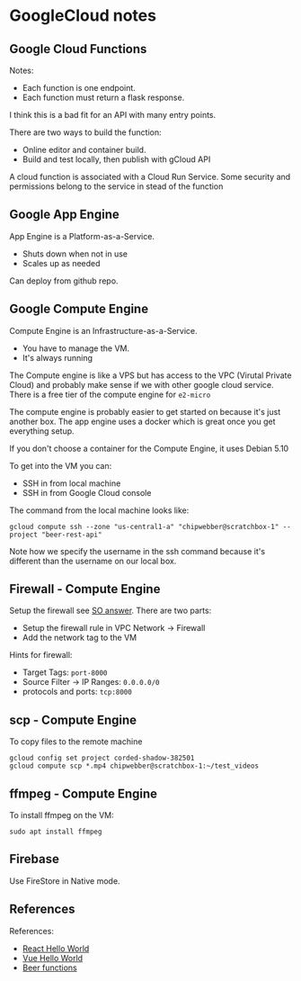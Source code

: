 # GoogleCloud notes 

## Google Cloud Functions

Notes:
- Each function is one endpoint.
- Each function must return a flask response.

I think this is a bad fit for an API with many entry points.

There are two ways to build the function:
- Online editor and container build.
- Build and test locally, then publish with gCloud API

A cloud function is associated with a Cloud Run Service. Some security
and permissions belong to the service in stead of the function

## Google App Engine

App Engine is a Platform-as-a-Service.
- Shuts down when not in use
- Scales up as needed

Can deploy from github repo.

## Google Compute Engine

Compute Engine is an Infrastructure-as-a-Service.
- You have to manage the VM. 
- It's always running

The Compute engine is like a VPS but has access to the VPC (Virutal Private Cloud) and
probably make sense if we with other google cloud service. There is a free tier of 
the compute engine for `e2-micro`

The compute engine is probably easier to get started on because it's just another 
box. The app engine uses a docker which is great once you get everything setup.

If you don't choose a container for the Compute Engine, it uses Debian 5.10

To get into the VM you can:
- SSH in from local machine
- SSH in from Google Cloud console 

The command from the local machine looks like:
```
gcloud compute ssh --zone "us-central1-a" "chipwebber@scratchbox-1" --project "beer-rest-api"
```

Note how we specify the username in the ssh command because it's different than the username
on our local box.


## Firewall - Compute Engine

Setup the firewall see [SO answer](https://stackoverflow.com/a/21068402).  There are two parts:
- Setup the firewall rule in VPC Network -> Firewall
- Add the network tag to the VM

Hints for firewall:
- Target Tags: `port-8000`
- Source Filter -> IP Ranges: `0.0.0.0/0`
- protocols and ports: `tcp:8000`

## scp - Compute Engine

To copy files to the remote machine
```
gcloud config set project corded-shadow-382501
gcloud compute scp *.mp4 chipwebber@scratchbox-1:~/test_videos
```

## ffmpeg - Compute Engine

To install ffmpeg on the VM:
```
sudo apt install ffmpeg
```

## Firebase

Use FireStore in Native mode.

## References

References:

- [React Hello World](https://codesandbox.io/s/react-mui-y191q)
- [Vue Hello World](https://codepen.io/cwebber314/pen/KKrpPgp)
- [Beer functions](https://console.cloud.google.com/functions/list?env=gen2&project=beer-rest-api&tab=trigger)